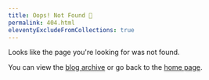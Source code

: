 ```yaml
---
title: Oops! Not Found 🤷
permalink: 404.html
eleventyExcludeFromCollections: true
---
```


Looks like the page you're looking for was not found.

You can view the [blog archive](/blog) or go back to the [home page](/).
